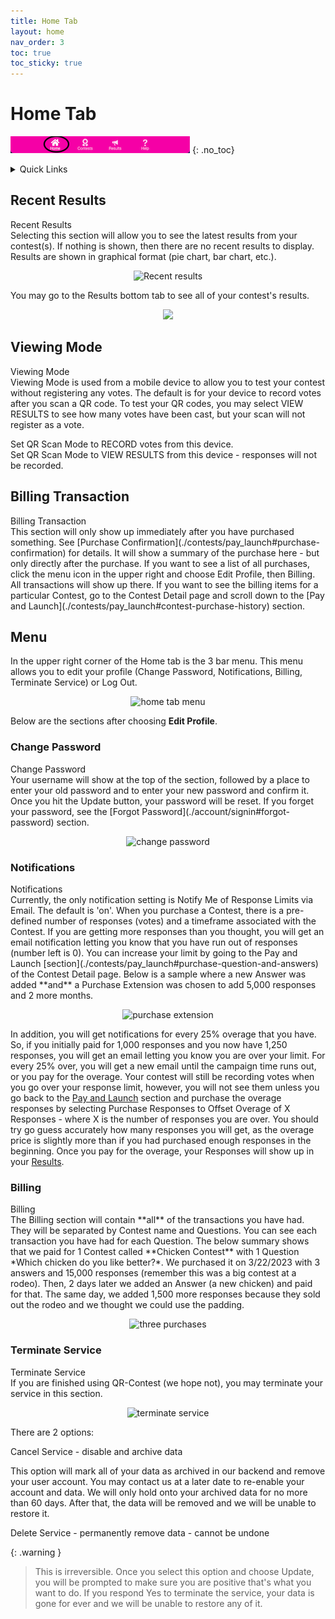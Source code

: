 ```yaml
---
title: Home Tab
layout: home
nav_order: 3
toc: true
toc_sticky: true
---
```


# Home Tab

![Home](../assets/images/tabbar_home.png)
{: .no_toc}

<div class="sticky-gotop">
<span class="inline-icon"><i class="fa-solid fa-arrow-up"></i></span>
</div>
<div class="sticky-right">
<details markdown="block">
  <summary>
    Quick Links
  </summary>
  {: .text-delta }
- Quick Links
{: toc}
</details>
</div>

## Recent Results
<div class="accordion-bar">Recent Results</div>
  Selecting this section will allow you to see the latest results from your contest(s).  If nothing is shown, then there are no recent
  results to display.  Results are shown in graphical format (pie chart, bar chart, etc.).  

  <p align="center" class="screen-shot">
  <img class="image-border" alt="Recent results" src="../../assets/images/recent_results.png">
  </p>

  You may go to the Results bottom tab to see all of your contest's results.

<p align="center" class="screen-shot">
  <img width="72" src="../../assets/images/tab_results.png">
</p>

## Viewing Mode
<div class="accordion-bar">Viewing Mode</div>
Viewing Mode is used from a mobile device to allow you to test your contest without registering any votes.  
The default is for your device to record votes after you scan a QR code.  To test your QR codes, you may select
VIEW RESULTS to see how many votes have been cast, but your scan will not register as a vote.

  <span class="inline-icon"><i class="fa-regular fa-circle"></i></span>Set QR Scan Mode to RECORD votes from this device.<br/>
  <span class="inline-icon"><i class="fa-regular fa-circle-dot"></i></span>Set QR Scan Mode to VIEW RESULTS from this device - responses will not be recorded.

## Billing Transaction
<div class="accordion-bar">Billing Transaction</div>
This section will only show up immediately after you have purchased something. See [Purchase Confirmation](./contests/pay_launch#purchase-confirmation) for details.  It will show a summary of the purchase here - but only directly after the purchase.  If you want to see a list of all purchases, click the menu icon <span class="inline-icon"><i class="fa-solid fa-bars"></i></span> in the upper right and choose Edit Profile, then Billing.  All transactions will show up there.  If you want to see the billing items for a particular Contest, go to the Contest Detail page and scroll down to the [Pay and Launch](./contests/pay_launch#contest-purchase-history) section.

## Menu <span class="inline-icon"><i class="fa-solid fa-bars"></i></span>
In the upper right corner of the Home tab is the 3 bar menu.  This menu allows you to edit your profile (Change Password, Notifications, Billing, Terminate Service) or Log Out.

  <p align="center" class="screen-shot">
  <img class="image-border" alt="home tab menu" src="../../assets/images/home_menu.png">
  </p>

Below are the sections after choosing **Edit Profile**.

### Change Password
<div class="accordion-bar">Change Password</div>
Your username will show at the top of the section, followed by a place to enter your old password and to enter your new password and confirm it.  Once you hit the <span class="inline-button">Update</span> button, your password will be reset.  If you forget your password, see the [Forgot Password](./account/signin#forgot-password) section.

  <p align="center" class="screen-shot">
  <img class="image-border" alt="change password" src="../../assets/images/change_password.png">
  </p>


### Notifications
<div class="accordion-bar">Notifications</div>
Currently, the only notification setting is <span class="form-label">Notify Me of Response Limits via Email</span>.  The default is 'on'.  When you purchase a Contest, there is a pre-defined number of responses (votes) and a timeframe associated with the Contest.  If you are getting more responses than you thought, you will get an email notification letting you know that you have run out of responses (number left is 0).  You can increase your limit by going to the <span class="inline-accordion">Pay and Launch</span> [section](./contests/pay_launch#purchase-question-and-answers) of the Contest Detail page.  Below is a sample where a new Answer was added **and** a Purchase Extension was chosen to add 5,000 responses and 2 more months.  

  <p align="center" class="screen-shot">
  <img class="image-border" alt="purchase extension" src="../../assets/images/purch_extension.png">
  </p>

In addition, you will get notifications for every 25% overage that you have.  So, if you initially paid for 1,000 responses and you now have 1,250 responses, you will get an email letting you know you are over your limit.  For every 25% over, you will get a new email until the campaign time runs out, or you pay for the overage.  Your contest will still be recording votes when you go over your response limit, however, you will not see them unless you go back to the [Pay and Launch](./contests/pay_launch#purchase-question-and-answers) section and purchase the overage responses by selecting <span class="form-label">Purchase Responses to Offset Overage of X Responses</span> - where X is the number of responses you are over.  You should try go guess accurately how many responses you will get, as the overage price is slightly more than if you had purchased enough responses in the beginning. Once you pay for the overage, your Responses will show up in your [Results](results).


### Billing
<div class="accordion-bar">Billing</div>
The Billing section will contain **all** of the transactions you have had.  They will be separated by Contest name and Questions.  You can see each transaction you have had for each Question.  The below summary shows that we paid for 1 Contest called **Chicken Contest** with 1 Question *Which chicken do you like better?*.  We purchased it on 3/22/2023 with 3 answers and 15,000 responses (remember this was a big contest at a rodeo).  Then, 2 days later we added an Answer (a new chicken) and paid for that.  The same day, we added 1,500 more responses because they sold out the rodeo and we thought we could use the padding.

  <p align="center" class="screen-shot">
  <img class="image-border" alt="three purchases" src="../../assets/images/chicken_bill_rodeo.png">
  </p>


### Terminate Service
<div class="accordion-bar">Terminate Service</div>
If you are finished using QR-Contest (we hope not), you may terminate your service in this section. 

  <p align="center" class="screen-shot">
  <img class="image-border" alt="terminate service" src="../../assets/images/terminate_service.png">
  </p>

There are 2 options:

<span class="inline-icon"><i class="fa-regular fa-circle"></i></span> Cancel Service - disable and archive data

This option will mark all of your data as archived in our backend and remove your user account.  You may contact us at a later date to re-enable your account and data.  We will only hold onto your archived data for no more than 60 days.  After that, the data will be removed and we will be unable to restore it.

<span class="inline-icon"><i class="fa-regular fa-circle"></i></span> Delete Service - permanently remove data - cannot be undone

{: .warning }
> This is irreversible.  Once you select this option and choose <span class="inline-button">Update</span>, you will be prompted to make sure you are positive that's what you want to do.  If you respond Yes to terminate the service, your data is gone for ever and we will be unable to restore any of it.


